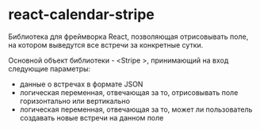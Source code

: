 # react-calendar-stripe

Библиотека для фреймворка React, позволяющая отрисовывать поле, на котором выведутся все встречи за конкретные сутки.

Основной объект библиотеки - <Stripe \>, принимающий на вход следующие параметры:
 - данные о встречах в формате JSON
 - логическая переменная, отвечающая за то, отрисовывать поле горизонтально или вертикально
 - логическая переменная, отвечающая за то, может ли пользователь создавать новые встречи на данном поле

